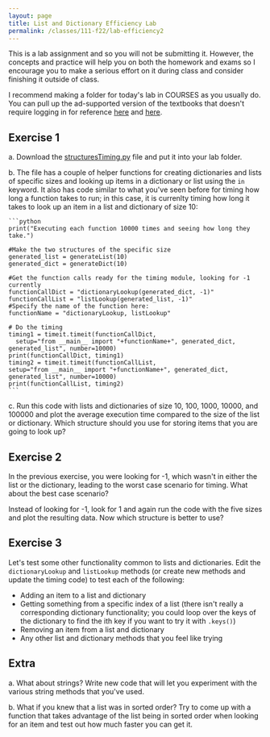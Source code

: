```yaml
---
layout: page
title: List and Dictionary Efficiency Lab 
permalink: /classes/111-f22/lab-efficiency2
---
```


This is a lab assignment and so you will not be submitting it.
However, the concepts and practice will help you on both the homework and exams so I encourage you to make a serious effort on it during class and consider finishing it outside of class.

I recommend making a folder for today's lab in COURSES as you usually do.
You can pull up the ad-supported version of the textbooks that doesn't require logging in for reference [here](https://runestone.academy/ns/books/published/fopp/index.html?mode=browsing) and [here](https://runestone.academy/ns/books/published/pythonds3/index.html?mode=browsing).

## Exercise 1
a. Download the [structuresTiming.py](structuresTiming.py) file and put it into your lab folder.

b. The file has a couple of helper functions for creating dictionaries and lists of specific sizes and looking up items in a dictionary or list using the `in` keyword. It also has code similar to what you've seen before for timing how long a function takes to run; in this case, it is currenlty timing how long it takes to look up an item in a list and dictionary of size 10:

    ```python
    print("Executing each function 10000 times and seeing how long they take.")

    #Make the two structures of the specific size
    generated_list = generateList(10)
    generated_dict = generateDict(10)

    #Get the function calls ready for the timing module, looking for -1 currently
    functionCallDict = "dictionaryLookup(generated_dict, -1)"
    functionCallList = "listLookup(generated_list, -1)"
    #Specify the name of the function here:
    functionName = "dictionaryLookup, listLookup"

    # Do the timing
    timing1 = timeit.timeit(functionCallDict, 
      setup="from __main__ import "+functionName+", generated_dict, generated_list", number=10000)
    print(functionCallDict, timing1)
    timing2 = timeit.timeit(functionCallList, 
    setup="from __main__ import "+functionName+", generated_dict, generated_list", number=10000)
    print(functionCallList, timing2)
    ```

c. Run this code with lists and dictionaries of size 10, 100, 1000, 10000, and 100000 and plot the average execution time compared to the size of the list or dictionary. Which structure should you use for storing items that you are going to look up?

## Exercise 2
In the previous exercise, you were looking for -1, which wasn't in either the list or the dictionary, leading to the worst case scenario for timing.
What about the best case scenario?

Instead of looking for -1, look for 1 and again run the code with the five sizes and plot the resulting data. Now which structure is better to use?

## Exercise 3
Let's test some other functionality common to lists and dictionaries. Edit the `dictionaryLookup` and `listLookup` methods (or create new methods and update the timing code) to test each of the following:
* Adding an item to a list and dictionary
* Getting something from a specific index of a list (there isn't really a corresponding dictionary functionality; you could loop over the keys of the dictionary to find the ith key if you want to try it with `.keys()`)
* Removing an item from a list and dictionary
* Any other list and dictionary methods that you feel like trying

## Extra
a. What about strings? Write new code that will let you experiment with the various string methods that you've used.

b. What if you knew that a list was in sorted order? Try to come up with a function that takes advantage of the list being in sorted order when looking for an item and test out how much faster you can get it.